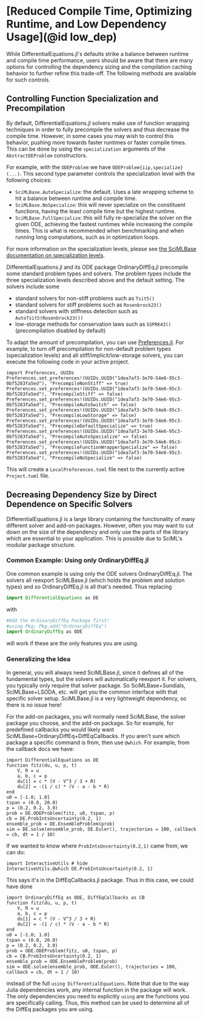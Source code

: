 # [Reduced Compile Time, Optimizing Runtime, and Low Dependency Usage](@id low_dep)

While DifferentialEquations.jl's defaults strike a balance between runtime
and compile time performance, users should be aware that there are many
options for controlling the dependency sizing and the compilation caching
behavior to further refine this trade-off. The following methods are
available for such controls.

## Controlling Function Specialization and Precompilation

By default, DifferentialEquations.jl solvers make use of function wrapping
techniques in order to fully precompile the solvers and thus decrease the
compile time. However, in some cases you may wish to control this behavior,
pushing more towards faster runtimes or faster compile times. This can be
done by using the `specialization` arguments of the `AbstractDEProblem`
constructors.

For example, with the `ODEProblem` we have `ODEProblem{iip,specialize}(...)`.
This second type parameter controls the specialization level with the
following choices:

  - `SciMLBase.AutoSpecialize`: the default. Uses a late wrapping scheme to
    hit a balance between runtime and compile time.
  - `SciMLBase.NoSpecialize`: this will never specialize on the constituent
    functions, having the least compile time but the highest runtime.
  - `SciMLBase.FullSpecialize`: this will fully re-specialize the solver
    on the given ODE, achieving the fastest runtimes while increasing the
    compile times. This is what is recommended when benchmarking and when
    running long computations, such as in optimization loops.

For more information on the specialization levels, please see
[the SciMLBase documentation on specialization levels](https://docs.sciml.ai/SciMLBase/stable/interfaces/Problems/#Specialization-Levels).

DifferentialEquations.jl and its ODE package OrdinaryDiffEq.jl precompile
some standard problem types and solvers. The problem types include the
three specialization levels described above and the default setting.
The solvers include some

  - standard solvers for non-stiff problems such as `Tsit5()`
  - standard solvers for stiff problems such as `Rosenbrock23()`
  - standard solvers with stiffness detection such as `AutoTsit5(Rosenbrock23())`
  - low-storage methods for conservation laws such as `SSPRK43()`
    (precompilation disabled by default)

To adapt the amount of precompilation, you can use
[Preferences.jl](https://github.com/JuliaPackaging/Preferences.jl).
For example, to turn off precompilation for non-default problem types
(specialization levels) and all stiff/implicit/low-storage solvers,
you can execute the following code in your active project.

```
import Preferences, UUIDs
Preferences.set_preferences!(UUIDs.UUID("1dea7af3-3e70-54e6-95c3-0bf5283fa5ed"), "PrecompileNonStiff" => true)
Preferences.set_preferences!(UUIDs.UUID("1dea7af3-3e70-54e6-95c3-0bf5283fa5ed"), "PrecompileStiff" => false)
Preferences.set_preferences!(UUIDs.UUID("1dea7af3-3e70-54e6-95c3-0bf5283fa5ed"), "PrecompileAutoSwitch" => false)
Preferences.set_preferences!(UUIDs.UUID("1dea7af3-3e70-54e6-95c3-0bf5283fa5ed"), "PrecompileLowStorage" => false)
Preferences.set_preferences!(UUIDs.UUID("1dea7af3-3e70-54e6-95c3-0bf5283fa5ed"), "PrecompileDefaultSpecialize" => true)
Preferences.set_preferences!(UUIDs.UUID("1dea7af3-3e70-54e6-95c3-0bf5283fa5ed"), "PrecompileAutoSpecialize" => false)
Preferences.set_preferences!(UUIDs.UUID("1dea7af3-3e70-54e6-95c3-0bf5283fa5ed"), "PrecompileFunctionWrapperSpecialize" => false)
Preferences.set_preferences!(UUIDs.UUID("1dea7af3-3e70-54e6-95c3-0bf5283fa5ed"), "PrecompileNoSpecialize" => false)
```

This will create a `LocalPreferences.toml` file next to the currently active
`Project.toml` file.

## Decreasing Dependency Size by Direct Dependence on Specific Solvers

DifferentialEquations.jl is a large library containing the functionality of
many different solver and add-on packages. However, often you may want
to cut down on the size of the dependency and only use the parts of
the library which are essential to your application. This is possible
due to SciML's modular package structure.

### Common Example: Using only OrdinaryDiffEq.jl

One common example is using only the ODE solvers OrdinaryDiffEq.jl. The solvers all
reexport SciMLBase.jl (which holds the problem and solution types) and so
OrdinaryDiffEq.jl is all that's needed. Thus replacing

```julia
import DifferentialEquations as DE
```

with

```julia
#Add the OrdinaryDiffEq Package first!
#using Pkg; Pkg.add("OrdinaryDiffEq")
import OrdinaryDiffEq as ODE
```

will work if these are the only features you are using.

### Generalizing the Idea

In general, you will always need SciMLBase.jl, since it defines all of the
fundamental types, but the solvers will automatically reexport it.
For solvers, you typically only require that solver package.
So SciMLBase+Sundials, SciMLBase+LSODA, etc. will get you the common interface
with that specific solver setup. SciMLBase.jl is a very lightweight dependency,
so there is no issue here!

For the add-on packages, you will normally need SciMLBase, the solver package
you choose, and the add-on package. So for example, for predefined callbacks you
would likely want SciMLBase+OrdinaryDiffEq+DiffEqCallbacks. If you aren't sure
which package a specific command is from, then use `@which`. For example, from
the callback docs we have:

```@example low_dep_1
import DifferentialEquations as DE
function fitz(du, u, p, t)
    V, R = u
    a, b, c = p
    du[1] = c * (V - V^3 / 3 + R)
    du[2] = -(1 / c) * (V - a - b * R)
end
u0 = [-1.0; 1.0]
tspan = (0.0, 20.0)
p = (0.2, 0.2, 3.0)
prob = DE.ODEProblem(fitz, u0, tspan, p)
cb = DE.ProbIntsUncertainty(0.2, 1)
ensemble_prob = DE.EnsembleProblem(prob)
sim = DE.solve(ensemble_prob, DE.Euler(), trajectories = 100, callback = cb, dt = 1 / 10)
```

If we wanted to know where `ProbIntsUncertainty(0.2,1)` came from, we can do:

```@example low_dep_1
import InteractiveUtils # hide
InteractiveUtils.@which DE.ProbIntsUncertainty(0.2, 1)
```

This says it's in the DiffEqCallbacks.jl package. Thus in this case, we could have
done

```@example low_dep_2
import OrdinaryDiffEq as ODE, DiffEqCallbacks as CB
function fitz(du, u, p, t)
    V, R = u
    a, b, c = p
    du[1] = c * (V - V^3 / 3 + R)
    du[2] = -(1 / c) * (V - a - b * R)
end
u0 = [-1.0; 1.0]
tspan = (0.0, 20.0)
p = (0.2, 0.2, 3.0)
prob = ODE.ODEProblem(fitz, u0, tspan, p)
cb = CB.ProbIntsUncertainty(0.2, 1)
ensemble_prob = ODE.EnsembleProblem(prob)
sim = ODE.solve(ensemble_prob, ODE.Euler(), trajectories = 100, callback = cb, dt = 1 / 10)
```

instead of the full `using DifferentialEquations`. Note that due to the way
Julia dependencies work, any internal function in the package will work. The only
dependencies you need to explicitly `using` are the functions you are specifically
calling. Thus, this method can be used to determine all of the DiffEq packages
you are using.
